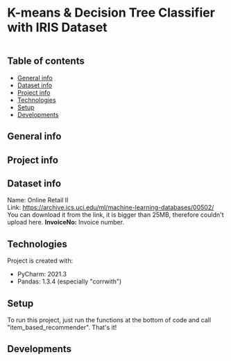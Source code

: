 # K-means & Decision Tree Classifier with IRIS Dataset 

<p align="center">
	<img src="  " />

</p>

## Table of contents
* [General info](#general-info)
* [Dataset info](#dataset-info)
* [Project info](#project-info)
* [Technologies](#technologies)
* [Setup](#setup)
* [Developments](#developments)

## General info


## Project info

## Dataset info
Name: Online Retail II  
Link: https://archive.ics.uci.edu/ml/machine-learning-databases/00502/   
You can download it from the link, it is bigger than 25MB, therefore couldn't upload here.
**InvoiceNo:** Invoice number.

## Technologies
Project is created with:
* PyCharm: 2021.3 
* Pandas: 1.3.4 (especially "corrwith")


	
## Setup
To run this project, just run the functions at the bottom of code and call "item_based_recommender". That's it!

## Developments 






